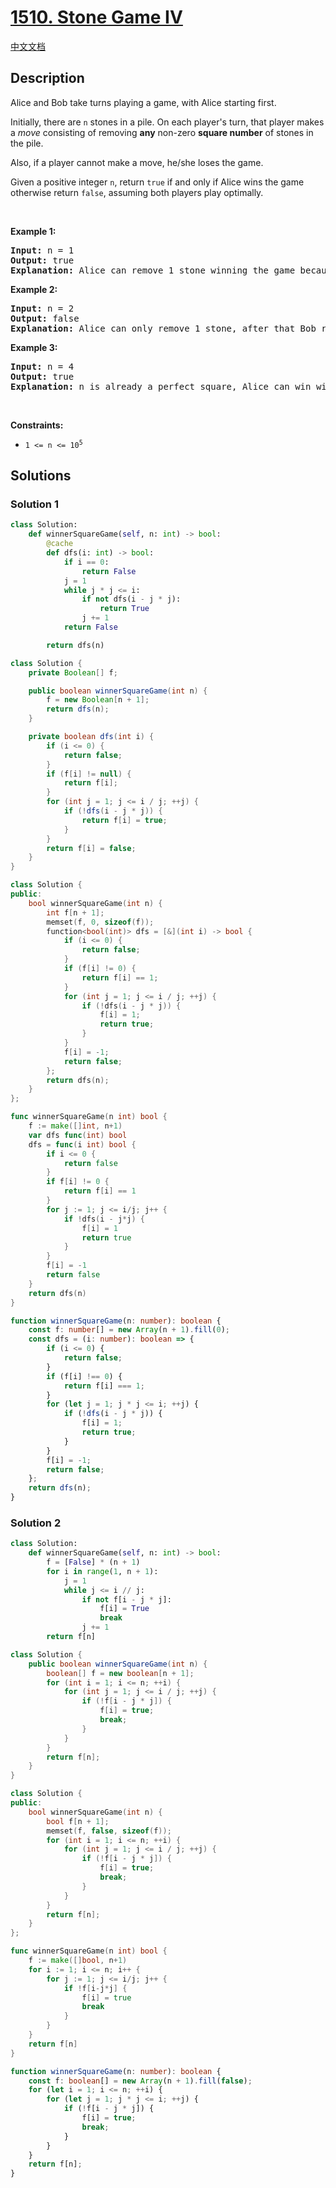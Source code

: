 # [1510. Stone Game IV](https://leetcode.com/problems/stone-game-iv)

[中文文档](./solution/1500-1599/1510.Stone%20Game%20IV/README.md)

<!-- tags:Math,Dynamic Programming,Game Theory -->

## Description

<p>Alice and Bob take turns playing a game, with Alice starting first.</p>

<p>Initially, there are <code>n</code> stones in a pile. On each player&#39;s turn, that player makes a <em>move</em> consisting of removing <strong>any</strong> non-zero <strong>square number</strong> of stones in the pile.</p>

<p>Also, if a player cannot make a move, he/she loses the game.</p>

<p>Given a positive integer <code>n</code>, return <code>true</code> if and only if Alice wins the game otherwise return <code>false</code>, assuming both players play optimally.</p>

<p>&nbsp;</p>
<p><strong class="example">Example 1:</strong></p>

<pre>
<strong>Input:</strong> n = 1
<strong>Output:</strong> true
<strong>Explanation: </strong>Alice can remove 1 stone winning the game because Bob doesn&#39;t have any moves.</pre>

<p><strong class="example">Example 2:</strong></p>

<pre>
<strong>Input:</strong> n = 2
<strong>Output:</strong> false
<strong>Explanation: </strong>Alice can only remove 1 stone, after that Bob removes the last one winning the game (2 -&gt; 1 -&gt; 0).
</pre>

<p><strong class="example">Example 3:</strong></p>

<pre>
<strong>Input:</strong> n = 4
<strong>Output:</strong> true
<strong>Explanation:</strong> n is already a perfect square, Alice can win with one move, removing 4 stones (4 -&gt; 0).
</pre>

<p>&nbsp;</p>
<p><strong>Constraints:</strong></p>

<ul>
	<li><code>1 &lt;= n &lt;= 10<sup>5</sup></code></li>
</ul>

## Solutions

### Solution 1

<!-- tabs:start -->

```python
class Solution:
    def winnerSquareGame(self, n: int) -> bool:
        @cache
        def dfs(i: int) -> bool:
            if i == 0:
                return False
            j = 1
            while j * j <= i:
                if not dfs(i - j * j):
                    return True
                j += 1
            return False

        return dfs(n)
```

```java
class Solution {
    private Boolean[] f;

    public boolean winnerSquareGame(int n) {
        f = new Boolean[n + 1];
        return dfs(n);
    }

    private boolean dfs(int i) {
        if (i <= 0) {
            return false;
        }
        if (f[i] != null) {
            return f[i];
        }
        for (int j = 1; j <= i / j; ++j) {
            if (!dfs(i - j * j)) {
                return f[i] = true;
            }
        }
        return f[i] = false;
    }
}
```

```cpp
class Solution {
public:
    bool winnerSquareGame(int n) {
        int f[n + 1];
        memset(f, 0, sizeof(f));
        function<bool(int)> dfs = [&](int i) -> bool {
            if (i <= 0) {
                return false;
            }
            if (f[i] != 0) {
                return f[i] == 1;
            }
            for (int j = 1; j <= i / j; ++j) {
                if (!dfs(i - j * j)) {
                    f[i] = 1;
                    return true;
                }
            }
            f[i] = -1;
            return false;
        };
        return dfs(n);
    }
};
```

```go
func winnerSquareGame(n int) bool {
	f := make([]int, n+1)
	var dfs func(int) bool
	dfs = func(i int) bool {
		if i <= 0 {
			return false
		}
		if f[i] != 0 {
			return f[i] == 1
		}
		for j := 1; j <= i/j; j++ {
			if !dfs(i - j*j) {
				f[i] = 1
				return true
			}
		}
		f[i] = -1
		return false
	}
	return dfs(n)
}
```

```ts
function winnerSquareGame(n: number): boolean {
    const f: number[] = new Array(n + 1).fill(0);
    const dfs = (i: number): boolean => {
        if (i <= 0) {
            return false;
        }
        if (f[i] !== 0) {
            return f[i] === 1;
        }
        for (let j = 1; j * j <= i; ++j) {
            if (!dfs(i - j * j)) {
                f[i] = 1;
                return true;
            }
        }
        f[i] = -1;
        return false;
    };
    return dfs(n);
}
```

<!-- tabs:end -->

### Solution 2

<!-- tabs:start -->

```python
class Solution:
    def winnerSquareGame(self, n: int) -> bool:
        f = [False] * (n + 1)
        for i in range(1, n + 1):
            j = 1
            while j <= i // j:
                if not f[i - j * j]:
                    f[i] = True
                    break
                j += 1
        return f[n]
```

```java
class Solution {
    public boolean winnerSquareGame(int n) {
        boolean[] f = new boolean[n + 1];
        for (int i = 1; i <= n; ++i) {
            for (int j = 1; j <= i / j; ++j) {
                if (!f[i - j * j]) {
                    f[i] = true;
                    break;
                }
            }
        }
        return f[n];
    }
}
```

```cpp
class Solution {
public:
    bool winnerSquareGame(int n) {
        bool f[n + 1];
        memset(f, false, sizeof(f));
        for (int i = 1; i <= n; ++i) {
            for (int j = 1; j <= i / j; ++j) {
                if (!f[i - j * j]) {
                    f[i] = true;
                    break;
                }
            }
        }
        return f[n];
    }
};
```

```go
func winnerSquareGame(n int) bool {
	f := make([]bool, n+1)
	for i := 1; i <= n; i++ {
		for j := 1; j <= i/j; j++ {
			if !f[i-j*j] {
				f[i] = true
				break
			}
		}
	}
	return f[n]
}
```

```ts
function winnerSquareGame(n: number): boolean {
    const f: boolean[] = new Array(n + 1).fill(false);
    for (let i = 1; i <= n; ++i) {
        for (let j = 1; j * j <= i; ++j) {
            if (!f[i - j * j]) {
                f[i] = true;
                break;
            }
        }
    }
    return f[n];
}
```

<!-- tabs:end -->

<!-- end -->
